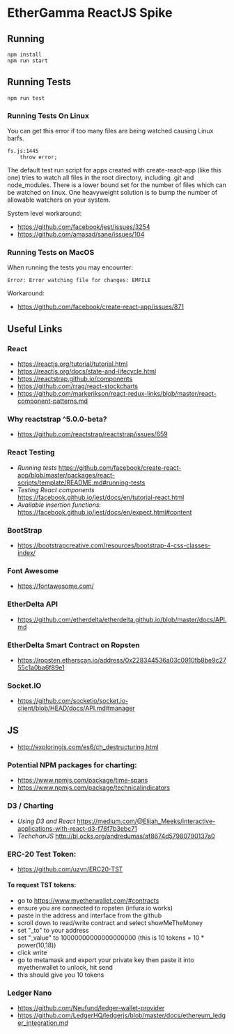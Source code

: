 # EtherGamma ReactJS Spike

## Running

```
npm install
npm run start
```

## Running Tests

```
npm run test
```

### Running Tests On Linux

You can get this error if too many files are being watched causing Linux barfs. 

```
fs.js:1445
    throw error;
```

The default test run script for apps created with create-react-app (like this one) tries to watch all files in the root directory, including .git and node_modules. 
There is a lower bound set for the number of files which can be watched on linux. One heavyweight solution is to bump the number of allowable watchers on your system.

System level workaround:

* https://github.com/facebook/jest/issues/3254
* https://github.com/amasad/sane/issues/104

### Running Tests on MacOS

When running the tests you may encounter:

```
Error: Error watching file for changes: EMFILE
```

Workaround:

* https://github.com/facebook/create-react-app/issues/871

## Useful Links

### React

* https://reactjs.org/tutorial/tutorial.html
* https://reactjs.org/docs/state-and-lifecycle.html
* https://reactstrap.github.io/components
* https://github.com/rrag/react-stockcharts
* https://github.com/markerikson/react-redux-links/blob/master/react-component-patterns.md

### Why reactstrap ^5.0.0-beta?

* https://github.com/reactstrap/reactstrap/issues/659

### React Testing

* *Running tests* https://github.com/facebook/create-react-app/blob/master/packages/react-scripts/template/README.md#running-tests
* *Testing React components* https://facebook.github.io/jest/docs/en/tutorial-react.html
* *Available insertion functions*: https://facebook.github.io/jest/docs/en/expect.html#content

### BootStrap

* https://bootstrapcreative.com/resources/bootstrap-4-css-classes-index/

### Font Awesome 

* https://fontawesome.com/

### EtherDelta API

* https://github.com/etherdelta/etherdelta.github.io/blob/master/docs/API.md

### EtherDelta Smart Contract on Ropsten

* https://ropsten.etherscan.io/address/0x228344536a03c0910fb8be9c2755c1a0ba6f89e1

### Socket.IO

* https://github.com/socketio/socket.io-client/blob/HEAD/docs/API.md#manager

## JS

* http://exploringjs.com/es6/ch_destructuring.html

### Potential NPM packages for charting:

* https://www.npmjs.com/package/time-spans
* https://www.npmjs.com/package/technicalindicators

### D3 / Charting

* *Using D3 and React* https://medium.com/@Elijah_Meeks/interactive-applications-with-react-d3-f76f7b3ebc71
* *TechchanJS* http://bl.ocks.org/andredumas/af8674d57980790137a0

### ERC-20 Test Token:

* https://github.com/uzyn/ERC20-TST

#### To request TST tokens:

* go to https://www.myetherwallet.com/#contracts
* ensure you are connected to ropsten (infura.io works)
* paste in the address and interface from the github
* scroll down to read/write contract and select showMeTheMoney
* set "_to" to your address
* set "_value" to 10000000000000000000  (this is 10 tokens = 10 * power(10,18))
* click write
* go to metamask and export your private key then paste it into myetherwallet to unlock, hit send
* this should give you 10 tokens

### Ledger Nano

* https://github.com/Neufund/ledger-wallet-provider
* https://github.com/LedgerHQ/ledgerjs/blob/master/docs/ethereum_ledger_integration.md
